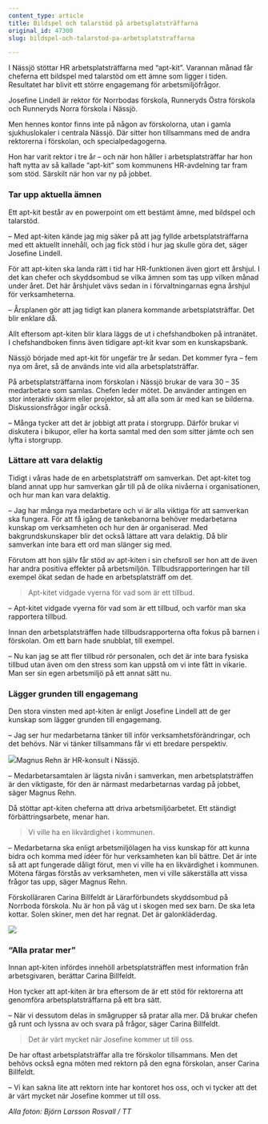 ```yaml
---
content_type: article
title: Bildspel och talarstöd på arbetsplatsträffarna
original_id: 47300
slug: bildspel-och-talarstod-pa-arbetsplatstraffarna

---
```


I Nässjö stöttar HR arbetsplatsträffarna med “apt-kit”. Varannan månad får cheferna ett bildspel med talarstöd om ett ämne som ligger i tiden. Resultatet har blivit ett större engagemang för arbetsmiljöfrågor.

Josefine Lindell är rektor för Norrbodas förskola, Runneryds Östra förskola och Runneryds Norra förskola i Nässjö.

Men hennes kontor finns inte på någon av förskolorna, utan i gamla sjukhuslokaler i centrala Nässjö. Där sitter hon tillsammans med de andra rektorerna i förskolan, och specialpedagogerna.

Hon har varit rektor i tre år – och när hon håller i arbetsplatsträffar har hon haft nytta av så kallade “apt-kit” som kommunens HR-avdelning tar fram som stöd. Särskilt när hon var ny på jobbet.

### Tar upp aktuella ämnen

Ett apt-kit består av en powerpoint om ett bestämt ämne, med bildspel och talarstöd.

– Med apt-kiten kände jag mig säker på att jag fyllde arbetsplatsträffarna med ett aktuellt innehåll, och jag fick stöd i hur jag skulle göra det, säger Josefine Lindell.

För att apt-kiten ska landa rätt i tid har HR-funktionen även gjort ett årshjul. I det kan chefer och skyddsombud se vilka ämnen som tas upp vilken månad under året. Det här årshjulet vävs sedan in i förvaltningarnas egna årshjul för verksamheterna.

– Årsplanen gör att jag tidigt kan planera kommande arbetsplatsträffar. Det blir enklare då.

Allt eftersom apt-kiten blir klara läggs de ut i chefshandboken på intranätet. I chefshandboken finns även tidigare apt-kit kvar som en kunskapsbank.

Nässjö började med apt-kit för ungefär tre år sedan. Det kommer fyra – fem nya om året, så de används inte vid alla arbetsplatsträffar.

På arbetsplatsträffarna inom förskolan i Nässjö brukar de vara 30 – 35 medarbetare som samlas. Chefen leder mötet. De använder antingen en stor interaktiv skärm eller projektor, så att alla som är med kan se bilderna. Diskussionsfrågor ingår också.

– Många tycker att det är jobbigt att prata i storgrupp. Därför brukar vi diskutera i bikupor, eller ha korta samtal med den som sitter jämte och sen lyfta i storgrupp.

### Lättare att vara delaktig

Tidigt i våras hade de en arbetsplatsträff om samverkan. Det apt-kitet tog bland annat upp hur samverkan går till på de olika nivåerna i organisationen, och hur man kan vara delaktig.

– Jag har många nya medarbetare och vi är alla viktiga för att samverkan ska fungera. För att få igång de tankebanorna behöver medarbetarna kunskap om verksamheten och hur den är organiserad. Med bakgrundskunskaper blir det också lättare att vara delaktig. Då blir samverkan inte bara ett ord man slänger sig med.

Förutom att hon själv får stöd av apt-kiten i sin chefsroll ser hon att de även har andra positiva effekter på arbetsmiljön. Tillbudsrapporteringen har till exempel ökat sedan de hade en arbetsplatsträff om det.

> Apt-kitet vidgade vyerna för vad som är ett tillbud.

– Apt-kitet vidgade vyerna för vad som är ett tillbud, och varför man ska rapportera tillbud.

Innan den arbetsplatsträffen hade tillbudsrapporterna ofta fokus på barnen i förskolan. Om ett barn hade snubblat, till exempel.

– Nu kan jag se att fler tillbud rör personalen, och det är inte bara fysiska tillbud utan även om den stress som kan uppstå om vi inte fått in vikarie. Man ser sin egen arbetsmiljö på ett annat sätt nu.

### Lägger grunden till engagemang

Den stora vinsten med apt-kiten är enligt Josefine Lindell att de ger kunskap som lägger grunden till engagemang.

– Jag ser hur medarbetarna tänker till inför verksamhetsförändringar, och det behövs. När vi tänker tillsammans får vi ett bredare perspektiv.

[![](https://www.suntarbetsliv.se/wp-content/uploads/2020/05/200x220-magnus-rehnl-foto-bjorn-larsson-rosvall-tt.jpg)](https://www.suntarbetsliv.se/wp-content/uploads/2020/05/200x220-magnus-rehnl-foto-bjorn-larsson-rosvall-tt.jpg)Magnus Rehn är HR-konsult i Nässjö.

– Medarbetarsamtalen är lägsta nivån i samverkan, men arbetsplatsträffen är den viktigaste, för den är närmast medarbetarnas vardag på jobbet, säger Magnus Rehn.

Då stöttar apt-kiten cheferna att driva arbetsmiljöarbetet. Ett ständigt förbättringsarbete, menar han.

> Vi ville ha en likvärdighet i kommunen.

– Medarbetarna ska enligt arbetsmiljölagen ha viss kunskap för att kunna bidra och komma med idéer för hur verksamheten kan bli bättre. Det är inte så att apt fungerade dåligt förut, men vi ville ha en likvärdighet i kommunen. Mötena färgas förstås av verksamheten, men vi ville säkerställa att vissa frågor tas upp, säger Magnus Rehn.

Förskolläraren Carina Billfeldt är Lärarförbundets skyddsombud på Norrboda förskola. Nu är hon på väg ut i skogen med sex barn. De ska leta kottar. Solen skiner, men det har regnat. Det är galonkläderdag.

[![](https://www.suntarbetsliv.se/wp-content/uploads/2020/05/750x400-carina-billfeldt-foto-bjorn-larsson-rosvall-tt.jpg)](https://www.suntarbetsliv.se/wp-content/uploads/2020/05/750x400-carina-billfeldt-foto-bjorn-larsson-rosvall-tt.jpg)

### “Alla pratar mer”

Innan apt-kiten infördes innehöll arbetsplatsträffen mest information från arbetsgivaren, berättar Carina Billfeldt.

Hon tycker att apt-kiten är bra eftersom de är ett stöd för rektorerna att genomföra arbetsplatsträffarna på ett bra sätt.

– När vi dessutom delas in smågrupper så pratar alla mer. Då brukar chefen gå runt och lyssna av och svara på frågor, säger Carina Billfeldt.

> Det är värt mycket när Josefine kommer ut till oss.

De har oftast arbetsplatsträffar alla tre förskolor tillsammans. Men det behövs också egna möten med rektorn på den egna förskolan, anser Carina Billfeldt.

– Vi kan sakna lite att rektorn inte har kontoret hos oss, och vi tycker att det är värt mycket när Josefine kommer ut till oss.

_Alla foton: Björn Larsson Rosvall / TT_

